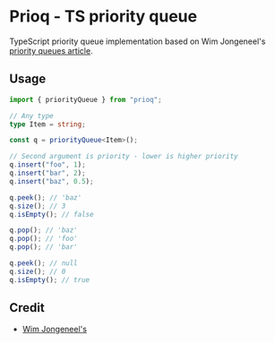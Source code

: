 # Prioq - TS priority queue

TypeScript priority queue implementation based on Wim Jongeneel's [priority queues article](https://itnext.io/priority-queue-in-typescript-6ef23116901).

## Usage

```ts
import { priorityQueue } from "prioq";

// Any type
type Item = string;

const q = priorityQueue<Item>();

// Second argument is priority - lower is higher priority
q.insert("foo", 1);
q.insert("bar", 2);
q.insert("baz", 0.5);

q.peek(); // 'baz'
q.size(); // 3
q.isEmpty(); // false

q.pop(); // 'baz'
q.pop(); // 'foo'
q.pop(); // 'bar'

q.peek(); // null
q.size(); // 0
q.isEmpty(); // true
```

## Credit

- [Wim Jongeneel's](https://wim-jongeneel.medium.com/)
